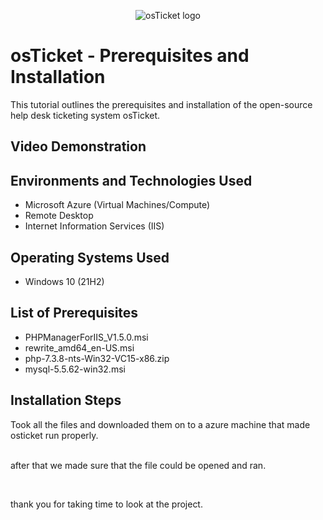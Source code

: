<p align="center">
<img src="https://i.imgur.com/Clzj7Xs.png" alt="osTicket logo"/>
</p>

<h1>osTicket - Prerequisites and Installation</h1>
This tutorial outlines the prerequisites and installation of the open-source help desk ticketing system osTicket.<br />


<h2>Video Demonstration</h2>



<h2>Environments and Technologies Used</h2>

- Microsoft Azure (Virtual Machines/Compute)
- Remote Desktop
- Internet Information Services (IIS)

<h2>Operating Systems Used </h2>

- Windows 10</b> (21H2)

<h2>List of Prerequisites</h2>

- PHPManagerForIIS_V1.5.0.msi
- rewrite_amd64_en-US.msi
- php-7.3.8-nts-Win32-VC15-x86.zip
- mysql-5.5.62-win32.msi 

<h2>Installation Steps</h2>
Took all the files and downloaded them on to a azure machine that made osticket run properly.
</p>
<br />
after that we made sure that the file could be opened and ran.
</p>
<br />

<p>
</p>
<p>
thank you for taking time to look at the project.
</p>
<br />
